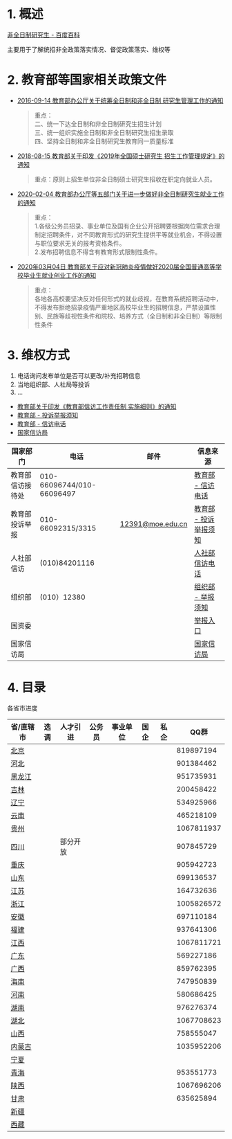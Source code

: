 
# 1. 概述
[非全日制研究生 - 百度百科](https://baike.baidu.com/item/%E9%9D%9E%E5%85%A8%E6%97%A5%E5%88%B6%E7%A0%94%E7%A9%B6%E7%94%9F/2607200)

  主要用于了解统招非全政策落实情况、督促政策落实、维权等


# 2. 教育部等国家相关政策文件

- [	2016-09-14 教育部办公厅关于统筹全日制和非全日制
研究生管理工作的通知 ](http://www.moe.gov.cn/srcsite/A22/moe_826/201609/t20160914_281117.html)
    > 重点：   
      二、统一下达全日制和非全日制研究生招生计划  
      三、统一组织实施全日制和非全日制研究生招生录取  
      四、坚持全日制和非全日制研究生教育同一质量标准


- [2018-08-15 教育部关于印发《2019年全国硕士研究生
招生工作管理规定》的通知]()
    > 重点：原则上招生单位非全日制硕士研究生招收在职定向就业人员。
                                                     

- [	2020-02-04 教育部办公厅等五部门关于进一步做好非全日制研究生就业工作的通知
](http://www.moe.gov.cn/srcsite/A22/s7065/202002/t20200214_421068.html)
     > 重点：    
     1.各级公务员招录、事业单位及国有企业公开招聘要根据岗位需求合理制定招聘条件，对不同教育形式的研究生提供平等就业机会，不得设置与职位要求无关的报考资格条件。   
     2.发布招聘信息不得含有教育形式限制性条件。

- [2020年03月04日 教育部关于应对新冠肺炎疫情做好2020届全国普通高等学校毕业生就业创业工作的通知
](http://www.moe.gov.cn/srcsite/A22/s7065/202002/t20200214_421068.html)
    > 重点：   
     各地各高校要坚决反对任何形式的就业歧视，在教育系统招聘活动中，不得发布拒绝招录疫情严重地区高校毕业生的招聘信息，严禁设置性别、民族等歧视性条件和院校、培养方式（全日制和非全日制）等限制性条件

# 3. 维权方式   
1. 电话询问发布单位是否可以更改/补充招聘信息
2. 当地组织部、人社局等投诉
3. ...

- [教育部关于印发《教育部信访工作责任制
实施细则》的通知](http://www.moe.gov.cn/srcsite/A01/s7048/201710/t20171017_316600.html)
- [教育部 - 投诉举报须知](http://www.moe.gov.cn/jyb_hygq/hygq_tsjb/201505/t20150520_184529.html)
- [教育部 - 信访电话](http://www.moe.gov.cn/jyb_xxgk/zdgk_sxml/sxml_jyzhgl/jyzhgl_xfgz/xfgz_xfdh/201712/t20171226_322632.html)
- [国家信访局](http://www.gjxfj.gov.cn/gjxfj/wsxf/A0903index_1.htm)


|国家部门|电话|邮件|信息来源|
|----|----|----|----|
|教育部信访接待处| 010-66096744/010-66096497| |[教育部 - 信访电话](http://www.moe.gov.cn/jyb_xxgk/zdgk_sxml/sxml_jyzhgl/jyzhgl_xfgz/xfgz_xfdh/201712/t20171226_322632.html)|
|教育部投诉举报|010-66092315/3315 | 12391@moe.edu.cn |[教育部 - 投诉举报须知](http://www.moe.gov.cn/jyb_hygq/hygq_tsjb/201505/t20150520_184529.html)|
|人社部信访|(010)84201116| |[人社部信访电话](http://www.mohrss.gov.cn/SYrlzyhshbzb/fwyd/zxfudh/201604/t20160407_237560.html)|
|组织部|(010）12380| |[组织部 - 举报须知](http://www.12380.gov.cn/new_jubaoxuzhi.html)|
|国资委| | |[举报入口](http://zygjjg.12388.gov.cn/)|
|国家信访局| | | [国家信访局](http://www.gjxfj.gov.cn/gjxfj/wsxf/A0903index_1.htm)|


# 4. 目录

 各省市进度

|省/直辖市|选调|人才引进|公务员|事业单位|国企|私企|QQ群|
|----|----|----|----|----|----|----|----|
|[北京](./docs/北京.md)| | |   | | | |819897194|
|[河北](./docs/河北.md)| |   | | | | |901384462|
|[黑龙江](./docs/黑龙江.md)| |  |  | | | |951735931|
|[吉林](./docs/吉林.md)| |   | | | | |200458422|
|[辽宁](./docs/辽宁.md)| |  |  | | | |534925966|
|[云南](./docs/云南.md)| |   | | | | |465218109|
|[贵州](./docs/贵州.md)| |   | | | | |1067811937|
|[四川](./docs/四川.md)| |  部分开放  | | | | |907845729|
|[重庆](./docs/重庆.md)| |   | | |  | |905942723|
|[山东](./docs/山东.md)| |   | | |  | |699136537|
|[江苏](./docs/江苏.md)| |   | | |  | |164732636|
|[浙江](./docs/浙江.md)| |   | | |  | |1005826572|
|[安徽](./docs/安徽.md)| |   | | |  | | 697110184|
|[福建](./docs/福建.md)| |   | | |  | |937641306|
|[江西](./docs/江西.md)| |   | | |  | |1067811721|
|[广东](./docs/广东.md)| |   | | |  | |569227186|
|[广西](./docs/广西.md)| |   | | |  | |859762395|
|[海南](./docs/海南.md)| |   | | |  | |747950839|
|[河南](./docs/河南.md)| |   | | |  | |580686425|
|[湖南](./docs/湖南.md)| |   | | |  | |976276374|
|[湖北](./docs/湖北.md)| |   | | |  | |1067708623|
|[山西](./docs/山西.md)| |   | | | |  |758555047|
|[内蒙古](./docs/内蒙古.md)| |   | | | |  |1035952206|
|[宁夏](./docs/宁夏.md)| |   | | | | | |
|[青海](./docs/青海.md)| |   | | |  | |953551773|
|[陕西](./docs/陕西.md)| |   | | |  | |1067696206|
|[甘肃](./docs/甘肃.md)| |   | | |  | |635625894|
|[新疆](./docs/新疆.md)| |   | | |  | ||
|[西藏](./docs/西藏.md)| |   | | | | | |



